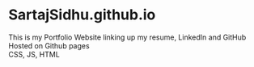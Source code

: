 # SartajSidhu.github.io
This is my Portfolio Website linking up my resume, LinkedIn and GitHub  
Hosted on Github pages  
CSS, JS, HTML  
